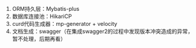 1. ORM持久层：Mybatis-plus
2. 数据库连接池：HikariCP
3. curd代码生成器：mp-generator + velocity
4. 文档生成：swagger（在集成swagger2的过程中发现版本冲突造成的异常，暂不处理，后期再看）
